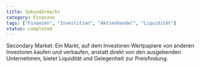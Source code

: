 ```yaml
---
title: Sekundärmarkt
category: Finanzen
tags: ["Finanzen", "Investition", "Aktienhandel", "Liquidität"]
status: completed
---
```

Secondary Market: Ein Markt, auf dem Investoren Wertpapiere von anderen Investoren kaufen und verkaufen, anstatt direkt von den ausgebenden Unternehmen, bietet Liquidität und Gelegenheit zur Preisfindung.